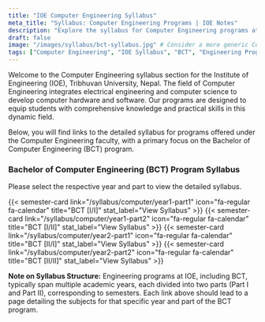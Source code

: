```yaml
---
title: "IOE Computer Engineering Syllabus"
meta_title: "Syllabus: Computer Engineering Programs | IOE Notes"
description: "Explore the syllabus for Computer Engineering programs at the Institute of Engineering (IOE), Tribhuvan University, Nepal. Find curriculum details for undergraduate and postgraduate studies, including the Bachelor of Computer Engineering (BCT) program."
draft: false
image: "/images/syllabus/bct-syllabus.jpg" # Consider a more generic Computer Engineering banner
tags: ["Computer Engineering", "IOE Syllabus", "BCT", "Engineering Programs"]
---
```

Welcome to the Computer Engineering syllabus section for the Institute of Engineering (IOE), Tribhuvan University, Nepal. The field of Computer Engineering integrates electrical engineering and computer science to develop computer hardware and software. Our programs are designed to equip students with comprehensive knowledge and practical skills in this dynamic field.

Below, you will find links to the detailed syllabus for programs offered under the Computer Engineering faculty, with a primary focus on the Bachelor of Computer Engineering (BCT) program.

### Bachelor of Computer Engineering (BCT) Program Syllabus

Please select the respective year and part to view the detailed syllabus.

<!-- *   [BCT First Year - Part I Syllabus](/syllabus/computer/year1-part1/)
*   [BCT First Year - Part II Syllabus](/syllabus/computer/year1-part2/)
*   [BCT Second Year - Part I Syllabus](/syllabus/computer/year2-part1/)
*   [BCT Second Year - Part II Syllabus](/syllabus/computer/year2-part2/) -->

<div class="grid grid-cols-1 sm:grid-cols-2 lg:grid-cols-3 xl:grid-cols-4 gap-6">
{{< semester-card link="/syllabus/computer/year1-part1" icon="fa-regular fa-calendar" title="BCT [I/I]" stat_label="View Syllabus" >}}
{{< semester-card link="/syllabus/computer/year1-part2" icon="fa-regular fa-calendar" title="BCT [I/II]" stat_label="View Syllabus" >}}
{{< semester-card link="/syllabus/computer/year2-part1" icon="fa-regular fa-calendar" title="BCT [II/I]" stat_label="View Syllabus" >}}
{{< semester-card link="/syllabus/computer/year2-part2" icon="fa-regular fa-calendar" title="BCT [II/II]" stat_label="View Syllabus" >}}
</div>

**Note on Syllabus Structure:**
Engineering programs at IOE, including BCT, typically span multiple academic years, each divided into two parts (Part I and Part II), corresponding to semesters. Each link above should lead to a page detailing the subjects for that specific year and part of the BCT program.